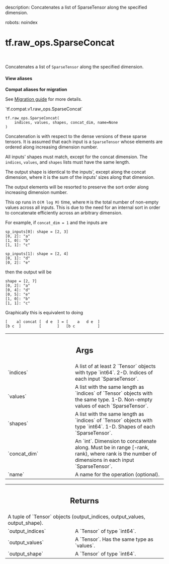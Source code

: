 description: Concatenates a list of SparseTensor along the specified dimension.

robots: noindex

# tf.raw_ops.SparseConcat

<!-- Insert buttons and diff -->

<table class="tfo-notebook-buttons tfo-api nocontent" align="left">

</table>



Concatenates a list of `SparseTensor` along the specified dimension.

<section class="expandable">
  <h4 class="showalways">View aliases</h4>
  <p>
<b>Compat aliases for migration</b>
<p>See
<a href="https://www.tensorflow.org/guide/migrate">Migration guide</a> for
more details.</p>
<p>`tf.compat.v1.raw_ops.SparseConcat`</p>
</p>
</section>

<pre class="devsite-click-to-copy prettyprint lang-py tfo-signature-link">
<code>tf.raw_ops.SparseConcat(
    indices, values, shapes, concat_dim, name=None
)
</code></pre>



<!-- Placeholder for "Used in" -->

Concatenation is with respect to the dense versions of these sparse tensors.
It is assumed that each input is a `SparseTensor` whose elements are ordered
along increasing dimension number.

All inputs' shapes must match, except for the concat dimension.  The
`indices`, `values`, and `shapes` lists must have the same length.

The output shape is identical to the inputs', except along the concat
dimension, where it is the sum of the inputs' sizes along that dimension.

The output elements will be resorted to preserve the sort order along
increasing dimension number.

This op runs in `O(M log M)` time, where `M` is the total number of non-empty
values across all inputs. This is due to the need for an internal sort in
order to concatenate efficiently across an arbitrary dimension.

For example, if `concat_dim = 1` and the inputs are

    sp_inputs[0]: shape = [2, 3]
    [0, 2]: "a"
    [1, 0]: "b"
    [1, 1]: "c"

    sp_inputs[1]: shape = [2, 4]
    [0, 1]: "d"
    [0, 2]: "e"

then the output will be

    shape = [2, 7]
    [0, 2]: "a"
    [0, 4]: "d"
    [0, 5]: "e"
    [1, 0]: "b"
    [1, 1]: "c"

Graphically this is equivalent to doing

    [    a] concat [  d e  ] = [    a   d e  ]
    [b c  ]        [       ]   [b c          ]

<!-- Tabular view -->
 <table class="responsive fixed orange">
<colgroup><col width="214px"><col></colgroup>
<tr><th colspan="2"><h2 class="add-link">Args</h2></th></tr>

<tr>
<td>
`indices`
</td>
<td>
A list of at least 2 `Tensor` objects with type `int64`.
2-D.  Indices of each input `SparseTensor`.
</td>
</tr><tr>
<td>
`values`
</td>
<td>
A list with the same length as `indices` of `Tensor` objects with the same type.
1-D.  Non-empty values of each `SparseTensor`.
</td>
</tr><tr>
<td>
`shapes`
</td>
<td>
A list with the same length as `indices` of `Tensor` objects with type `int64`.
1-D.  Shapes of each `SparseTensor`.
</td>
</tr><tr>
<td>
`concat_dim`
</td>
<td>
An `int`.
Dimension to concatenate along. Must be in range [-rank, rank),
where rank is the number of dimensions in each input `SparseTensor`.
</td>
</tr><tr>
<td>
`name`
</td>
<td>
A name for the operation (optional).
</td>
</tr>
</table>



<!-- Tabular view -->
 <table class="responsive fixed orange">
<colgroup><col width="214px"><col></colgroup>
<tr><th colspan="2"><h2 class="add-link">Returns</h2></th></tr>
<tr class="alt">
<td colspan="2">
A tuple of `Tensor` objects (output_indices, output_values, output_shape).
</td>
</tr>
<tr>
<td>
`output_indices`
</td>
<td>
A `Tensor` of type `int64`.
</td>
</tr><tr>
<td>
`output_values`
</td>
<td>
A `Tensor`. Has the same type as `values`.
</td>
</tr><tr>
<td>
`output_shape`
</td>
<td>
A `Tensor` of type `int64`.
</td>
</tr>
</table>


